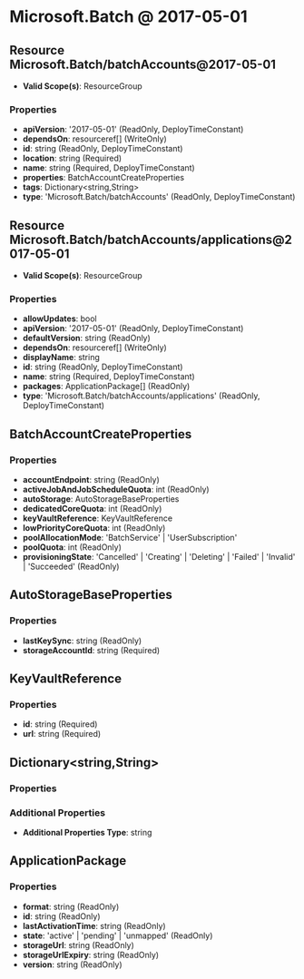 # Microsoft.Batch @ 2017-05-01

## Resource Microsoft.Batch/batchAccounts@2017-05-01
* **Valid Scope(s)**: ResourceGroup
### Properties
* **apiVersion**: '2017-05-01' (ReadOnly, DeployTimeConstant)
* **dependsOn**: resourceref[] (WriteOnly)
* **id**: string (ReadOnly, DeployTimeConstant)
* **location**: string (Required)
* **name**: string (Required, DeployTimeConstant)
* **properties**: BatchAccountCreateProperties
* **tags**: Dictionary<string,String>
* **type**: 'Microsoft.Batch/batchAccounts' (ReadOnly, DeployTimeConstant)

## Resource Microsoft.Batch/batchAccounts/applications@2017-05-01
* **Valid Scope(s)**: ResourceGroup
### Properties
* **allowUpdates**: bool
* **apiVersion**: '2017-05-01' (ReadOnly, DeployTimeConstant)
* **defaultVersion**: string (ReadOnly)
* **dependsOn**: resourceref[] (WriteOnly)
* **displayName**: string
* **id**: string (ReadOnly, DeployTimeConstant)
* **name**: string (Required, DeployTimeConstant)
* **packages**: ApplicationPackage[] (ReadOnly)
* **type**: 'Microsoft.Batch/batchAccounts/applications' (ReadOnly, DeployTimeConstant)

## BatchAccountCreateProperties
### Properties
* **accountEndpoint**: string (ReadOnly)
* **activeJobAndJobScheduleQuota**: int (ReadOnly)
* **autoStorage**: AutoStorageBaseProperties
* **dedicatedCoreQuota**: int (ReadOnly)
* **keyVaultReference**: KeyVaultReference
* **lowPriorityCoreQuota**: int (ReadOnly)
* **poolAllocationMode**: 'BatchService' | 'UserSubscription'
* **poolQuota**: int (ReadOnly)
* **provisioningState**: 'Cancelled' | 'Creating' | 'Deleting' | 'Failed' | 'Invalid' | 'Succeeded' (ReadOnly)

## AutoStorageBaseProperties
### Properties
* **lastKeySync**: string (ReadOnly)
* **storageAccountId**: string (Required)

## KeyVaultReference
### Properties
* **id**: string (Required)
* **url**: string (Required)

## Dictionary<string,String>
### Properties
### Additional Properties
* **Additional Properties Type**: string

## ApplicationPackage
### Properties
* **format**: string (ReadOnly)
* **id**: string (ReadOnly)
* **lastActivationTime**: string (ReadOnly)
* **state**: 'active' | 'pending' | 'unmapped' (ReadOnly)
* **storageUrl**: string (ReadOnly)
* **storageUrlExpiry**: string (ReadOnly)
* **version**: string (ReadOnly)

